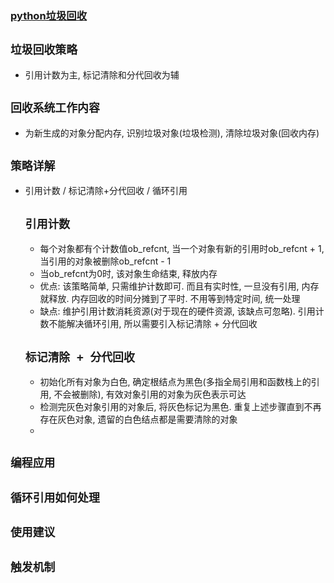 ### [python垃圾回收](https://zhuanlan.zhihu.com/p/31150408?utm_source=wechat_session&utm_medium=social&utm_oi=659513342490841088)
## **`垃圾回收策略`**
* 引用计数为主, 标记清除和分代回收为辅
## **`回收系统工作内容`**
* 为新生成的对象分配内存, 识别垃圾对象(垃圾检测), 清除垃圾对象(回收内存)
## **`策略详解`**
* 引用计数 / 标记清除+分代回收 / 循环引用
    ## **`引用计数`**
    * 每个对象都有个计数值ob_refcnt, 当一个对象有新的引用时ob_refcnt + 1, 当引用的对象被删除ob_refcnt - 1
    * 当ob_refcnt为0时, 该对象生命结束, 释放内存
    * 优点: 该策略简单, 只需维护计数即可. 而且有实时性, 一旦没有引用, 内存就释放. 内存回收的时间分摊到了平时. 不用等到特定时间, 统一处理
    * 缺点: 维护引用计数消耗资源(对于现在的硬件资源, 该缺点可忽略). 引用计数不能解决循环引用, 所以需要引入标记清除 + 分代回收
    ## **`标记清除 + 分代回收`**
    * 初始化所有对象为白色, 确定根结点为黑色(多指全局引用和函数栈上的引用, 不会被删除), 有效对象引用的对象为灰色表示可达
    * 检测完灰色对象引用的对象后, 将灰色标记为黑色. 重复上述步骤直到不再存在灰色对象, 遗留的白色结点都是需要清除的对象
    * 
## **`编程应用`**
## **`循环引用如何处理`**
## **`使用建议`**
## **`触发机制`**